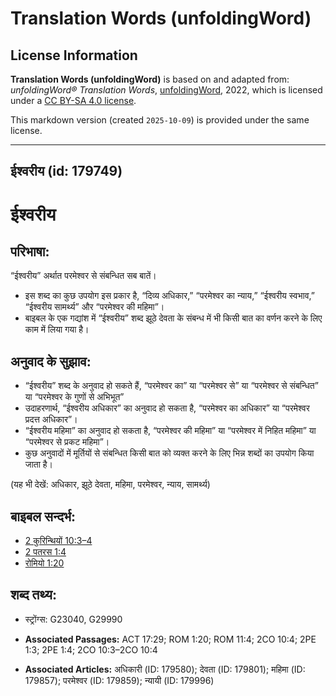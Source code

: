 # Translation Words (unfoldingWord)

## License Information

**Translation Words (unfoldingWord)** is based on and adapted from: _unfoldingWord® Translation Words_, [unfoldingWord](https://unfoldingword.org/utw), 2022, which is licensed under a [CC BY-SA 4.0 license](https://creativecommons.org/licenses/by-sa/4.0/legalcode.en).

This markdown version (created `2025-10-09`) is provided under the same license.



--------------------------------

## ईश्वरीय (id: 179749)

ईश्वरीय
=======

परिभाषा:
--------

“ईश्वरीय” अर्थात परमेश्वर से संबन्धित सब बातें।

* इस शब्द का कुछ उपयोग इस प्रकार है, “दिव्य अधिकार,” “परमेश्वर का न्याय,” “ईश्वरीय स्वभाव,” “ईश्वरीय सामर्थ्य” और “परमेश्वर की महिमा”।
* बाइबल के एक गद्यांश में “ईश्वरीय” शब्द झूठे देवता के संबन्ध में भी किसी बात का वर्णन करने के लिए काम में लिया गया है।

अनुवाद के सुझाव:
----------------

* “ईश्वरीय” शब्द के अनुवाद हो सकते हैं, “परमेश्वर का” या “परमेश्वर से” या “परमेश्वर से संबन्धित” या “परमेश्वर के गुणों से अभिभूत”
* उदाहरणार्थ, “ईश्वरीय अधिकार” का अनुवाद हो सकता है, “परमेश्वर का अधिकार” या “परमेश्वर प्रदत्त अधिकार”।
* “ईश्वरीय महिमा” का अनुवाद हो सकता है, “परमेश्वर की महिमा” या “परमेश्वर में निहित महिमा” या “परमेश्वर से प्रकट महिमा”।
* कुछ अनुवादों में मूर्तियों से संबन्धित किसी बात को व्यक्त करने के लिए भिन्न शब्दों का उपयोग किया जाता है।

(यह भी देखें: अधिकार, झूठे देवता, महिमा, परमेश्वर, न्याय, सामर्थ्य)

बाइबल सन्दर्भ:
--------------

* [2 कुरिन्थियों 10:3–4](https://ref.ly/2Cor0:0)
* [2 पतरस 1:4](https://ref.ly/2Pet0:0)
* [रोमियो 1:20](https://ref.ly/Rom1:20)

शब्द तथ्य:
----------

* स्ट्रोंग्स: G23040, G29990

* **Associated Passages:** ACT 17:29; ROM 1:20; ROM 11:4; 2CO 10:4; 2PE 1:3; 2PE 1:4; 2CO 10:3–2CO 10:4
* **Associated Articles:** अधिकारी (ID: 179580); देवता (ID: 179801); महिमा (ID: 179857); परमेश्‍वर (ID: 179859); न्यायी (ID: 179996)

